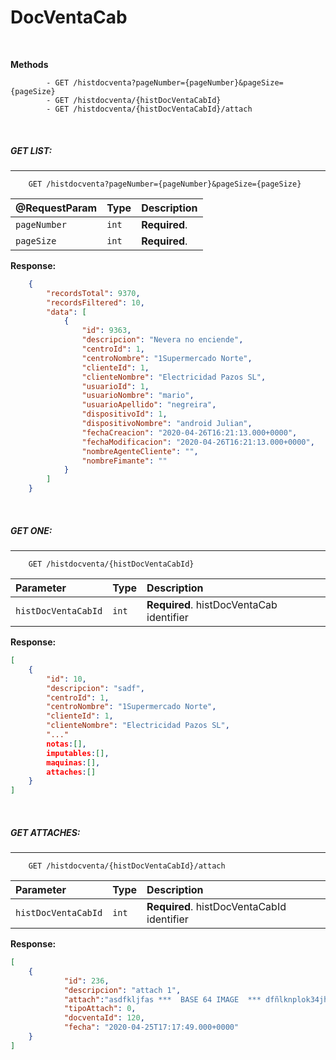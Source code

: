 # DocVentaCab

&nbsp;
&nbsp;

**Methods**
```
        - GET /histdocventa?pageNumber={pageNumber}&pageSize={pageSize}
        - GET /histdocventa/{histDocVentaCabId}
        - GET /histdocventa/{histDocVentaCabId}/attach
```
&nbsp;
&nbsp;
&nbsp;
##### __GET LIST:__
---
```
    GET /histdocventa?pageNumber={pageNumber}&pageSize={pageSize}
```
| @RequestParam | Type | Description |
| :--- | :--- | :--- |
| `pageNumber` | `int` | **Required**. |
| `pageSize` | `int` | **Required**.  |
**Response:**
```json    
    {
        "recordsTotal": 9370,
        "recordsFiltered": 10,
        "data": [
            {
                "id": 9363,
                "descripcion": "Nevera no enciende",
                "centroId": 1,
                "centroNombre": "1Supermercado Norte",
                "clienteId": 1,
                "clienteNombre": "Electricidad Pazos SL",
                "usuarioId": 1,
                "usuarioNombre": "mario",
                "usuarioApellido": "negreira",
                "dispositivoId": 1,
                "dispositivoNombre": "android Julian",
                "fechaCreacion": "2020-04-26T16:21:13.000+0000",
                "fechaModificacion": "2020-04-26T16:21:13.000+0000",
                "nombreAgenteCliente": "",
                "nombreFimante": ""
            }
        ]
    }

```
&nbsp;
&nbsp;
&nbsp;

##### __GET ONE:__
---
```
    GET /histdocventa/{histDocVentaCabId}
```
| Parameter | Type | Description |
| :--- | :--- | :--- |
| `histDocVentaCabId` | `int` | **Required**. histDocVentaCab identifier |

**Response:**
    
```json     
[
    {
        "id": 10,
        "descripcion": "sadf",
        "centroId": 1,
        "centroNombre": "1Supermercado Norte",
        "clienteId": 1,
        "clienteNombre": "Electricidad Pazos SL",
        "..."
        notas:[],
        imputables:[],
        maquinas:[],
        attaches:[]
    }
]
```
&nbsp;
&nbsp;
&nbsp;

##### __GET ATTACHES:__
---
```
    GET /histdocventa/{histDocVentaCabId}/attach
```
| Parameter | Type | Description |
| :--- | :--- | :--- |
| `histDocVentaCabId` | `int` | **Required**. histDocVentaCabId identifier |

**Response:**
    
```json
[
    {
            "id": 236,
            "descripcion": "attach 1",
            "attach":"asdfkljfas ***  BASE 64 IMAGE  *** dfñlknplok34jh98ugjigo09fuj",
            "tipoAttach": 0,
            "docventaId": 120,
            "fecha": "2020-04-25T17:17:49.000+0000"
    }
]
```
&nbsp;
&nbsp;
&nbsp;


